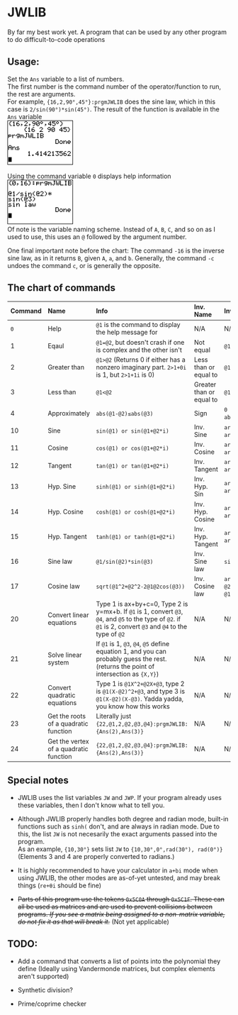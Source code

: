 # JWLIB

By far my best work yet. A program that can be used by any other program to do difficult-to-code operations

## Usage:

Set the `Ans` variable to a list of numbers.  
The first number is the command number of the operator/function to run, the rest are arguments.  
For example, `{16,2,90°,45°}:prgmJWLIB` does the sine law, which in this case is `2/sin(90°)*sin(45°)`. The result of the function is available in the `Ans` variable  
![Sin law example](sinlawEX.png)

Using the command variable `0` displays help information  
![Help example](helpEX.png)  
Of note is the variable naming scheme. Instead of `A`, `B`, `C`, and so on as I used to use, this uses an `@` followed by the argument number.

One final important note before the chart: The command `-16` is the inverse sine law, as in it returns `B`, given `A`, `a`, and `b`. Generally, the command `-c` undoes the command `c`, or is generally the opposite.

## The chart of commands

Command|Name|Info|Inv. Name|Inv. Info
:-|:-|:-|:-|:-
`0`|Help|`@1` is the command to display the help message for|N/A|N/A
1|Eqaul|`@1=@2`, but doesn't crash if one is complex and the other isn't|Not equal|`@1≠@2`|
2|Greater than|`@1>@2` (Returns 0 if either has a nonzero imaginary part. `2>1+0i` is 1, but `2>1+1i` is 0)|Less than or equal to|`@1≤@2`
3|Less than|`@1<@2`|Greater than or equal to|`@1≥@2`
4|Approximately|`abs(@1-@2)≤abs(@3)`|Sign|`0 if @1=0 else abs(@1)/@1`
10|Sine|`sin(@1) or sin(@1+@2*i)`|Inv. Sine|`arcsin(@1) or arcsin(@1+@1*i)`
11|Cosine|`cos(@1) or cos(@1+@2*i)`|Inv. Cosine|`arccos(@1) or arccos(@1+@1*i)`
12|Tangent|`tan(@1) or tan(@1+@2*i)`|Inv. Tangent|`arctan(@1) or arctan(@1+@1*i)`
13|Hyp. Sine|`sinh(@1) or sinh(@1+@2*i)`|Inv. Hyp. Sin|`arcsinh(@1) or arcsinh(@1+@1*i)`
14|Hyp. Cosine|`cosh(@1) or cosh(@1+@2*i)`|Inv. Hyp. Cosine|`arccosh(@1) or arccosh(@1+@1*i)`
15|Hyp. Tangent|`tanh(@1) or tanh(@1+@2*i)`|Inv. Hyp. Tangent|`arctanh(@1) or arctanh(@1+@1*i)`
16|Sine law|`@1/sin(@2)*sin(@3)`|Inv. Sine law|`sin(@1)/@2*@3`
17|Cosine law|`sqrt(@1^2+@2^2-2@1@2cos(@3))`|Inv. Cosine law|`arccos((@3^2-@2^2-@1^2)/(-2@1@2))`
20|Convert linear equations|Type 1 is ax+by+c=0, Type 2 is y=mx+b. If `@1` is 1, convert `@3`, `@4`, and `@5` to the type of `@2`. if `@1` is 2, convert `@3` and `@4` to the type of `@2`|N/A|N/A
21|Solve linear system|If `@1` is 1, `@3`, `@4`, `@5` define equation 1, and you can probably guess the rest. (returns the point of intersection as `{X,Y}`)|N/A|N/A
22|Convert quadratic equations|Type 1 is `@1X^2+@2X+@3`, type 2 is `@1(X-@2)^2+@3`, and type 3 is `@1(X-@2)(X-@3)`. Yadda yadda, you know how this works|N/A|N/A
23|Get the roots of a quadratic function|Literally just `{22,@1,2,@2,@3,@4}:prgmJWLIB:{Ans(2),Ans(3)}`|N/A|N/a
24|Get the vertex of a quadratic function|`{22,@1,2,@2,@3,@4}:prgmJWLIB:{Ans(2),Ans(3)}`|N/A|N/A

## Special notes

- JWLIB uses the list variables `JW` and `JWP`. If your program already uses these variables, then I don't know what to tell you.

- Although JWLIB properly handles both degree and radian mode, built-in functions such as `sinh(` don't, and are always in radian mode. Due to this, the list `JW` is not necesarily the exact arguments passed into the program.  
As an example, `{10,30°}` sets list `JW` to `{10,30°,0°,rad(30°), rad(0°)}` (Elements 3 and 4 are properly converted to radians.)

- It is highly recommended to have your calculator in `a+bi` mode when using JWLIB, the other modes are as-of-yet untested, and may break things (`re+θi` should be fine)

- ~~Parts of this program use the tokens `0x5C0A` through `0x5C1F`. These can all be used as matrices and are used to prevent collisions between programs. *If you see a matrix being assigned to a non-matrix variable, do not fix it as that will break it.*~~ (Not yet applicable)

## TODO:

- Add a command that converts a list of points into the polynomial they define (Ideally using Vandermonde matrices, but complex elements aren't supported)

- Synthetic division?

- Prime/coprime checker

